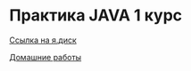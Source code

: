 # Практика JAVA 1 курс
[Ссылка на я.диск](https://yadi.sk/d/u-D7B-jUW4wwYw)

[Домашние работы](../master/Homeworks.md)
